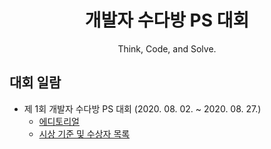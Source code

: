 <div align="center">
    <h1>
        개발자 수다방 PS 대회
    </h1>
    <p>
        Think, Code, and Solve.
    </p>
</div>

## 대회 일람

- 제 1회 개발자 수다방 PS 대회 (2020. 08. 02. ~ 2020. 08. 27.)
  - [에디토리얼](./devroom-ps1/Editorial.md)
  - [시상 기준 및 수상자 목록](./devroom-ps1/Award.md)